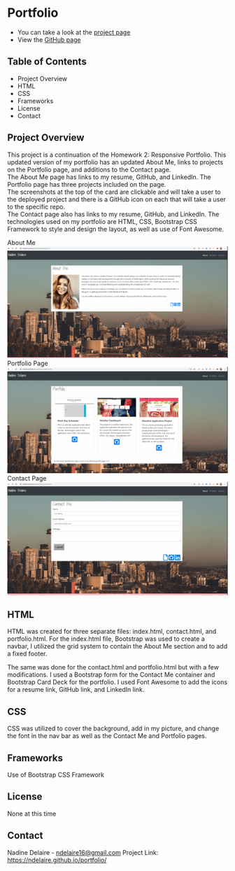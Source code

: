 # Portfolio 
* You can take a look at the [project page](https://github.com/ndelaire/portfolio)
* View the [GitHub page](https://ndelaire.github.io/portfolio/) 

## Table of Contents

* Project Overview 
* HTML 
* CSS 
* Frameworks
* License
* Contact

## Project Overview
This project is a continuation of the Homework 2: Responsive Portfolio. This updated version of my portfolio has an updated About Me, links to projects on the Portfolio page, and additions to the Contact page.<br />
 The About Me page has links to my resume, GitHub, and LinkedIn. The Portfolio page has three projects included on the page. <br />
 The screenshots at the top of the card are clickable and will take a user to the deployed project and there is a GitHub icon on each that will take a user to the specific repo. <br />
 The Contact page also has links to my resume, GitHub, and LinkedIn. The technologies used on my portfolio are HTML, CSS, Bootstrap CSS Framework to style and design the layout, as well as use of Font Awesome. 

About Me ![About Me Page Demo](Aboutmepage.gif) <br />
Portfolio Page ![Portfolio Page Demo](Portfoliopage.gif) <br />
Contact Page ![Contact Page Demo](Contactpage.gif)

## HTML
HTML was created for three separate files: index.html, contact.html, and portfolio.html. For the index.html file, Bootstrap was used to create a navbar, I utilized the grid system to contain the About Me section and to add a fixed footer. 

The same was done for the contact.html and portfolio.html but with a few modifications. I used a Bootstrap form for the Contact Me container and Bootstrap Card Deck for the portfolio. I used Font Awesome to add the icons for a resume link, GitHub link, and LinkedIn link. 


## CSS
CSS was utilized to cover the background, add in my picture, and change the font in the nav bar as well as the Contact Me and Portfolio pages. 

## Frameworks
Use of Bootstrap CSS Framework 


## License 
None at this time

## Contact
Nadine Delaire - ndelaire16@gmail.com 
Project Link:  https://ndelaire.github.io/portfolio/


